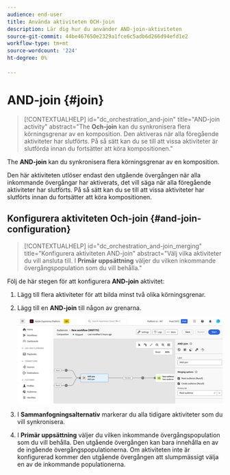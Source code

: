 ```yaml
---
audience: end-user
title: Använda aktiviteten OCH-join
description: Lär dig hur du använder AND-join-aktiviteten
source-git-commit: 44be467650e2329a1fce6c5adb6d266d94efd1e2
workflow-type: tm+mt
source-wordcount: '224'
ht-degree: 0%

---
```


# AND-join {#join}

>[!CONTEXTUALHELP]
>id="dc_orchestration_and-join"
>title="AND-join activity"
>abstract="The **Och-join** kan du synkronisera flera körningsgrenar av en komposition. Den aktiveras när alla föregående aktiviteter har slutförts. På så sätt kan du se till att vissa aktiviteter är slutförda innan du fortsätter att köra kompositionen."

The **AND-join** kan du synkronisera flera körningsgrenar av en komposition.

Den här aktiviteten utlöser endast den utgående övergången när alla inkommande övergångar har aktiverats, det vill säga när alla föregående aktiviteter har slutförts. På så sätt kan du se till att vissa aktiviteter har slutförts innan du fortsätter att köra kompositionen.

## Konfigurera aktiviteten Och-join {#and-join-configuration}

>[!CONTEXTUALHELP]
>id="dc_orchestration_and-join_merging"
>title="Konfigurera aktiviteten AND-join"
>abstract="Välj vilka aktiviteter du vill ansluta till. I **Primär uppsättning** väljer du vilken inkommande övergångspopulation som du vill behålla."

Följ de här stegen för att konfigurera **AND-join** aktivitet:

1. Lägg till flera aktiviteter för att bilda minst två olika körningsgrenar.
1. Lägg till en **AND-join** till någon av grenarna.

   ![](../assets/and-join.png)

1. I **Sammanfogningsalternativ** markerar du alla tidigare aktiviteter som du vill synkronisera.
1. I **Primär uppsättning** väljer du vilken inkommande övergångspopulation som du vill behålla. Den utgående övergången kan bara innehålla en av de ingående övergångspopulationerna. Om aktiviteten inte är konfigurerad kommer den utgående övergången att slumpmässigt välja en av de inkommande populationerna.
